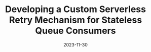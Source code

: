 ---
title: "Developing a Custom Serverless Retry Mechanism for Stateless Queue Consumers"
description: "Use Amazon EventBridge to schedule retries for AWS Lambda functions"
tags:
    - event-driven
    - serverless
    - eventbridge
    - resilience
    - queue
authorGithubAlias: kaizadwadia
authorName: Kaizad Wadia
additionalAuthors:
  - authorName: Abdel-Rahman Awad
#    authorGithubAlias: a
date: 2023-11-30
---